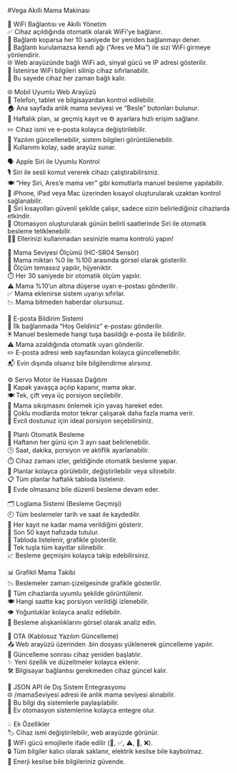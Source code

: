 #Vega Akıllı Mama Makinası

📶 WiFi Bağlantısı ve Akıllı Yönetim<br>
✅ Cihaz açıldığında otomatik olarak WiFi’ye bağlanır.<br>
🔄 Bağlantı koparsa her 10 saniyede bir yeniden bağlanmayı dener.<br>
📡 Bağlantı kurulamazsa kendi ağı (“Ares ve Mia”) ile sizi WiFi girmeye yönlendirir.<br>
🌐 Web arayüzünde bağlı WiFi adı, sinyal gücü ve IP adresi gösterilir.<br>
🧹 İstenirse WiFi bilgileri silinip cihaz sıfırlanabilir.<br>
🔁 Bu sayede cihaz her zaman bağlı kalır.<br>

🌐 Mobil Uyumlu Web Arayüzü<br>
📱 Telefon, tablet ve bilgisayardan kontrol edilebilir.<br>
🏠 Ana sayfada anlık mama seviyesi ve “Besle” butonları bulunur.<br>
📅 Haftalık plan, 📊 geçmiş kayıt ve ⚙️ ayarlara hızlı erişim sağlanır.<br>
✏️ Cihaz ismi ve e-posta kolayca değiştirilebilir.<br>
🔄 Yazılım güncellenebilir, sistem bilgileri görüntülenebilir.<br>
👶 Kullanımı kolay, sade arayüz sunar.<br>

🗣️ Apple Siri ile Uyumlu Kontrol<br>
🎙️ Siri ile sesli komut vererek cihazı çalıştırabilirsiniz.<br>
🍽️ “Hey Siri, Ares’e mama ver” gibi komutlarla manuel besleme yapılabilir.<br>
📲 iPhone, iPad veya Mac üzerinden kısayol oluşturularak uzaktan kontrol sağlanabilir.<br>
🔐 Siri kısayolları güvenli şekilde çalışır, sadece sizin belirlediğiniz cihazlarda etkindir.<br>
🤖 Otomasyon oluşturularak günün belirli saatlerinde Siri ile otomatik besleme tetiklenebilir.<br>
🧏‍♀️ Ellerinizi kullanmadan sesinizle mama kontrolü yapın!<br>

🐾 Mama Seviyesi Ölçümü (HC-SR04 Sensör)<br>
📏 Mama miktarı %0 ile %100 arasında görsel olarak gösterilir.<br>
🧼 Ölçüm temassız yapılır, hijyeniktir.<br>
⏱️ Her 30 saniyede bir otomatik ölçüm yapılır.<br>
⚠️ Mama %10’un altına düşerse uyarı e-postası gönderilir.<br>
✅ Mama eklenirse sistem uyarıyı sıfırlar.<br>
📉 Mama bitmeden haberdar olursunuz.<br>

📩 E-posta Bildirim Sistemi<br>
👋 İlk bağlanmada “Hoş Geldiniz” e-postası gönderilir.<br>
🖲️ Manuel beslemede hangi tuşa basıldığı e-posta ile bildirilir.<br>
⚠️ Mama azaldığında otomatik uyarı gönderilir.<br>
✏️ E-posta adresi web sayfasından kolayca güncellenebilir.<br>
📬 Evin dışında olsanız bile bilgilendirme alırsınız.<br>

⚙️ Servo Motor ile Hassas Dağıtım<br>
🚪 Kapak yavaşça açılıp kapanır, mama akar.<br>
🍽️ Tek, çift veya üç porsiyon seçilebilir.<br>
🧯 Mama sıkışmasını önlemek için yavaş hareket eder.<br>
🔁 Çoklu modlarda motor tekrar çalışarak daha fazla mama verir.<br>
🐶 Evcil dostunuz için ideal porsiyon seçebilirsiniz.<br>

🧠 Planlı Otomatik Besleme<br>
📆 Haftanın her günü için 3 ayrı saat belirlenebilir.<br>
🕒 Saat, dakika, porsiyon ve aktiflik ayarlanabilir.<br>
⏱️ Cihaz zamanı izler, geldiğinde otomatik besleme yapar.<br>
📝 Planlar kolayca görülebilir, değiştirilebilir veya silinebilir.<br>
📋 Tüm planlar haftalık tabloda listelenir.<br>
📅 Evde olmasanız bile düzenli besleme devam eder.<br>

🗂️ Loglama Sistemi (Besleme Geçmişi)<br>
🕘 Tüm beslemeler tarih ve saat ile kaydedilir.<br>
🥣 Her kayıt ne kadar mama verildiğini gösterir.<br>
💾 Son 50 kayıt hafızada tutulur.<br>
📑 Tabloda listelenir, grafikle gösterilir.<br>
🧹 Tek tuşla tüm kayıtlar silinebilir.<br>
📈 Besleme geçmişini kolayca takip edebilirsiniz.<br>

📊 Grafikli Mama Takibi<br>
📉 Beslemeler zaman çizelgesinde grafikle gösterilir.<br>
📱 Tüm cihazlarda uyumlu şekilde görüntülenir.<br>
🍽️ Hangi saatte kaç porsiyon verildiği izlenebilir.<br>
👁️ Yoğunluklar kolayca analiz edilebilir.<br>
🧠 Besleme alışkanlıklarını görsel olarak analiz edin.<br>

🔄 OTA (Kablosuz Yazılım Güncelleme)<br>
📤 Web arayüzü üzerinden .bin dosyası yüklenerek güncelleme yapılır.<br>
🔁 Güncelleme sonrası cihaz yeniden başlatılır.<br>
✨ Yeni özellik ve düzeltmeler kolayca eklenir.<br>
🛠️ Bilgisayar bağlantısı gerekmeden cihaz güncel kalır.<br>

🔗 JSON API ile Dış Sistem Entegrasyonu<br>
🌐 /mamaSeviyesi adresi ile anlık mama seviyesi alınabilir.<br>
🤝 Bu bilgi dış sistemlerle paylaşılabilir.<br>
📡 Ev otomasyon sistemlerine kolayca entegre olur.<br>

💡 Ek Özellikler<br>
🏷️ Cihaz ismi değiştirilebilir, web arayüzde görünür.<br>
📶 WiFi gücü emojilerle ifade edilir (🚀, ✅, ⚠️, 🔴, ❌).<br>
🔒 Tüm bilgiler kalıcı olarak saklanır, elektrik kesilse bile kaybolmaz.<br>
🔋 Enerji kesilse bile bilgileriniz güvende.<br>
